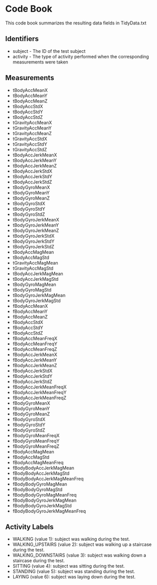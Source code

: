 # Code BookThis code book summarizes the resulting data fields in TidyData.txt## Identifiers*	subject - The ID of the test subject*	activity - The type of activity performed when the corresponding measurements were taken## Measurements*	tBodyAccMeanX*	tBodyAccMeanY*	tBodyAccMeanZ*	tBodyAccStdX*	tBodyAccStdY*	tBodyAccStdZ*	tGravityAccMeanX*	tGravityAccMeanY*	tGravityAccMeanZ*	tGravityAccStdX*	tGravityAccStdY*	tGravityAccStdZ*	tBodyAccJerkMeanX*	tBodyAccJerkMeanY*	tBodyAccJerkMeanZ*	tBodyAccJerkStdX*	tBodyAccJerkStdY*	tBodyAccJerkStdZ*	tBodyGyroMeanX*	tBodyGyroMeanY*	tBodyGyroMeanZ*	tBodyGyroStdX*	tBodyGyroStdY*	tBodyGyroStdZ*	tBodyGyroJerkMeanX*	tBodyGyroJerkMeanY*	tBodyGyroJerkMeanZ*	tBodyGyroJerkStdX*	tBodyGyroJerkStdY*	tBodyGyroJerkStdZ*	tBodyAccMagMean*	tBodyAccMagStd*	tGravityAccMagMean*	tGravityAccMagStd*	tBodyAccJerkMagMean*	tBodyAccJerkMagStd*	tBodyGyroMagMean*	tBodyGyroMagStd*	tBodyGyroJerkMagMean*	tBodyGyroJerkMagStd*	fBodyAccMeanX*	fBodyAccMeanY*	fBodyAccMeanZ*	fBodyAccStdX*	fBodyAccStdY*	fBodyAccStdZ*	fBodyAccMeanFreqX*	fBodyAccMeanFreqY*	fBodyAccMeanFreqZ*	fBodyAccJerkMeanX*	fBodyAccJerkMeanY*	fBodyAccJerkMeanZ*	fBodyAccJerkStdX*	fBodyAccJerkStdY*	fBodyAccJerkStdZ*	fBodyAccJerkMeanFreqX*	fBodyAccJerkMeanFreqY*	fBodyAccJerkMeanFreqZ*	fBodyGyroMeanX*	fBodyGyroMeanY*	fBodyGyroMeanZ*	fBodyGyroStdX*	fBodyGyroStdY*	fBodyGyroStdZ*	fBodyGyroMeanFreqX*	fBodyGyroMeanFreqY*	fBodyGyroMeanFreqZ*	fBodyAccMagMean*	fBodyAccMagStd*	fBodyAccMagMeanFreq*	fBodyBodyAccJerkMagMean*	fBodyBodyAccJerkMagStd*	fBodyBodyAccJerkMagMeanFreq*	fBodyBodyGyroMagMean*	fBodyBodyGyroMagStd*	fBodyBodyGyroMagMeanFreq*	fBodyBodyGyroJerkMagMean*	fBodyBodyGyroJerkMagStd*	fBodyBodyGyroJerkMagMeanFreq## Activity Labels*	WALKING (value 1): subject was walking during the test.*	WALKING_UPSTAIRS (value 2): subject was walking up a staircase during the test.*	WALKING_DOWNSTAIRS (value 3): subject was walking down a staircase during the test.*	SITTING (value 4): subject was sitting during the test.*	STANDING (value 5): subject was standing during the test.*	LAYING (value 6): subject was laying down during the test.